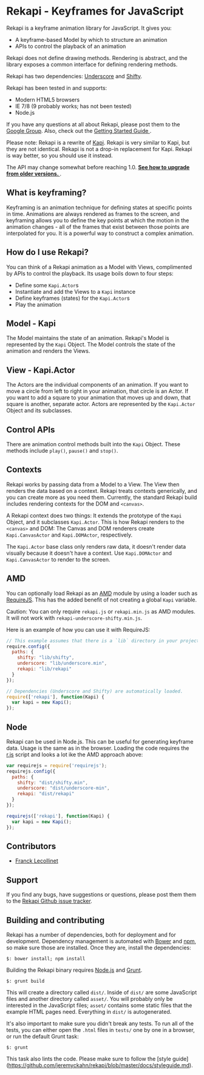 # Rekapi - Keyframes for JavaScript

Rekapi is a keyframe animation library for JavaScript.  It gives you:

* A keyframe-based Model by which to structure an animation
* APIs to control the playback of an animation

Rekapi does not define drawing methods.  Rendering is abstract, and the library
exposes a common interface for defining rendering methods.

Rekapi has two dependencies:
[Underscore](https://github.com/documentcloud/underscore) and
[Shifty](https://github.com/jeremyckahn/shifty).

Rekapi has been tested in and supports:

  * Modern HTML5 browsers
  * IE 7/8 (9 probably works; has not been tested)
  * Node.js

If you have any questions at all about Rekapi, please post them to the [Google
Group](https://groups.google.com/forum/?fromgroups#!forum/rekapi).  Also, check
out the [Getting Started Guide
](https://github.com/jeremyckahn/rekapi/blob/master/docs/getting_started.md).

Please note:  Rekapi is a rewrite of
[Kapi](https://github.com/jeremyckahn/kapi). Rekapi is very similar to Kapi,
but they are not identical.  Rekapi is not a drop-in replacement for Kapi.
Rekapi is way better, so you should use it instead.

The API may change somewhat before reaching 1.0.  __[See how to upgrade from
older versions.
](https://github.com/jeremyckahn/rekapi/blob/master/docs/upgrading.md)__.

## What is keyframing?

Keyframing is an animation technique for defining states at specific points in
time. Animations are always rendered as frames to the screen, and keyframing
allows you to define the key points at which the motion in the animation
changes - all of the frames that exist between those points are interpolated
for you.  It is a powerful way to construct a complex animation.

## How do I use Rekapi?

You can think of a Rekapi animation as a Model with Views, complimented by APIs
to control the playback. Its usage boils down to four steps:

* Define some `Kapi.Actor`s
* Instantiate and add the Views to a `Kapi` instance
* Define keyframes (states) for the `Kapi.Actor`s
* Play the animation

## Model - Kapi

The Model maintains the state of an animation.  Rekapi's Model is represented
by the `Kapi` Object.  The Model controls the state of the animation and
renders the Views.

## View - Kapi.Actor

The Actors are the individual components of an animation.  If you want to move
a circle from left to right in your animation, that circle is an Actor.  If you
want to add a square to your animation that moves up and down, that square is
another, separate actor.  Actors are represented by the `Kapi.Actor` Object and
its subclasses.

## Control APIs

There are animation control methods built into the `Kapi` Object.  These
methods include `play()`, `pause()` and `stop()`.

## Contexts

Rekapi works by passing data from a Model to a View.  The View then renders the
data based on a context.  Rekapi treats contexts generically, and you can
create more as you need them.  Currently, the standard Rekapi build includes
rendering contexts for the DOM and `<canvas>`.

A Rekapi context does two things: It extends the prototype of the `Kapi`
Object, and it subclasses `Kapi.Actor`.  This is how Rekapi renders to the
`<canvas>` and DOM: The Canvas and DOM renderers create `Kapi.CanvasActor` and
`Kapi.DOMActor`, respectively.

The `Kapi.Actor` base class only renders raw data, it doesn't render data
visually because it doesn't have a context.  Use `Kapi.DOMActor` and
`Kapi.CanvasActor` to render to the screen.

## AMD

You can optionally load Rekapi as an
[AMD](https://github.com/amdjs/amdjs-api/wiki/AMD) module by using a loader
such as [RequireJS](http://requirejs.org). This has the added benefit of not
creating a global `Kapi` variable.

Caution: You can only require `rekapi.js` or `rekapi.min.js` as AMD modules. It
will not work with `rekapi-underscore-shifty.min.js`.

Here is an example of how you can use it with RequireJS:

````javascript
// This example assumes that there is a `lib` directory in your project
require.config({
  paths: {
    shifty: "lib/shifty",
    underscore: "lib/underscore.min",
    rekapi: "lib/rekapi"
  }
});

// Dependencies (Underscore and Shifty) are automatically loaded.
require(['rekapi'], function(Kapi) {
  var kapi = new Kapi();
});
````

## Node

Rekapi can be used in Node.js.  This can be useful for generating keyframe
data.  Usage is the same as in the browser.  Loading the code requires the
[r.js](https://github.com/jrburke/r.js/blob/master/dist/r.js) script and looks
a lot ike the AMD approach above:

````javascript
var requirejs = require('requirejs');
requirejs.config({
  paths: {
    shifty: "dist/shifty.min",
    underscore: "dist/underscore-min",
    rekapi: "dist/rekapi"
  }
});

requirejs(['rekapi'], function(Kapi) {
  var kapi = new Kapi();
});
````

## Contributors

  * [Franck Lecollinet](https://github.com/sork)

## Support

If you find any bugs, have suggestions or questions, please post them them to
the [Rekapi Github issue
tracker](https://github.com/jeremyckahn/rekapi/issues).

## Building and contributing

Rekapi has a number of dependencies, both for deployment and for development.
Dependency management is automated with
[Bower](http://twitter.github.com/bower/) and [npm](https://npmjs.org/), so
make sure those are installed.  Once they are, install the dependencies:

````
$: bower install; npm install
````

Building the Rekapi binary requires [Node.js](http://nodejs.org/) and
[Grunt](http://gruntjs.com/).

````
$: grunt build
````

This will create a directory called `dist/`.  Inside of `dist/` are some
JavaScript files and another directory called `asset/`.  You will probably only
be interested in the JavaScript files; `asset/` contains some static files
that the example HTML pages need.  Everything in `dist/` is autogenerated.

It's also important to make sure you didn't break any tests.  To run all of the
tests, you can either open the `.html` files in `tests/` one by one in a
browser, or run the default Grunt task:

````
$: grunt
````

This task also lints the code.  Please make sure to follow the [style guide]
(https://github.com/jeremyckahn/rekapi/blob/master/docs/styleguide.md).
